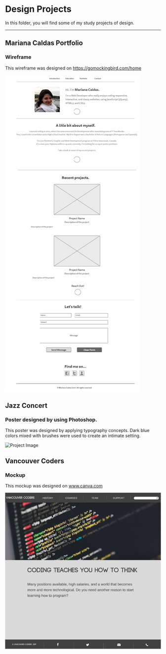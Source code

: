 # Design Projects
In this folder, you will find some of my study projects of design.

_____________________________________________________________________________________________________________________________







## Mariana Caldas Portfolio 
### Wireframe

This wireframe was designed on https://gomockingbird.com/home

![Project Image](https://github.com/MarianaSouza/Design_Projects/blob/master/portfolio_wireframe.png)







## Jazz Concert
### Poster designed by using Photoshop.

This poster was designed by applying typography concepts. 
Dark blue colors mixed with brushes were used to create an intimate setting.

![Project Image](https://github.com/MarianaSouza/JazzConcert_Poster_Photoshop/blob/master/jazzPoster2.PNG)







## Vancouver Coders
### Mockup

This mockup was designed on www.canva.com

![Project Image](https://github.com/MarianaSouza/Design_Projects/blob/master/Vancouver%20coders%20wireframe.png)

